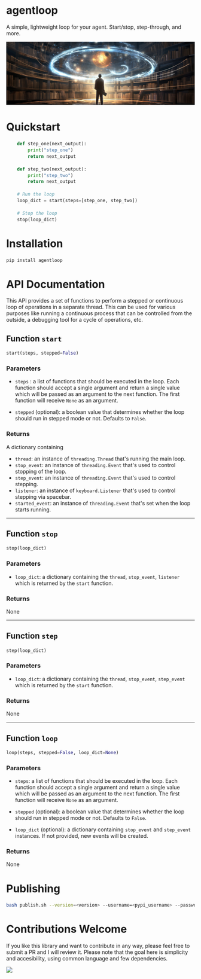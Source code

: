 # agentloop

A simple, lightweight loop for your agent. Start/stop, step-through, and more.

<img src="resources/image.jpg">

# Quickstart
```python
    def step_one(next_output):
        print("step_one")
        return next_output

    def step_two(next_output):
        print("step_two")
        return next_output

    # Run the loop
    loop_dict = start(steps=[step_one, step_two]) 

    # Stop the loop
    stop(loop_dict)
```


# Installation

```bash
pip install agentloop
```


# API Documentation

This API provides a set of functions to perform a stepped or continuous loop of operations in a separate thread. This can be used for various purposes like running a continuous process that can be controlled from the outside, a debugging tool for a cycle of operations, etc.


## Function `start`

```python
start(steps, stepped=False)
```

### Parameters
- `steps` : a list of functions that should be executed in the loop. Each function should accept a single argument and return a single value which will be passed as an argument to the next function. The first function will receive `None` as an argument.

- `stepped` (optional): a boolean value that determines whether the loop should run in stepped mode or not. Defaults to `False`.

### Returns
A dictionary containing
- `thread`: an instance of `threading.Thread` that's running the main loop.
- `stop_event`: an instance of `threading.Event` that's used to control stopping of the loop.
- `step_event`: an instance of `threading.Event` that's used to control stepping.
- `listener`: an instance of `keyboard.Listener` that's used to control stepping via spacebar.
- `started_event`: an instance of `threading.Event` that's set when the loop starts running.

---

## Function `stop`

```python
stop(loop_dict)
```

### Parameters
- `loop_dict`: a dictionary containing the `thread`, `stop_event`, `listener` which is returned by the `start` function.

### Returns
None

---

## Function `step`

```python
step(loop_dict)
```

### Parameters
- `loop_dict`: a dictionary containing the `thread`, `stop_event`, `step_event` which is returned by the `start` function.

### Returns
None

---

## Function `loop`

```python
loop(steps, stepped=False, loop_dict=None)
```

### Parameters
- `steps`: a list of functions that should be executed in the loop. Each function should accept a single argument and return a single value which will be passed as an argument to the next function. The first function will receive `None` as an argument.

- `stepped` (optional): a boolean value that determines whether the loop should run in stepped mode or not. Defaults to `False`.

- `loop_dict` (optional): a dictionary containing `stop_event` and `step_event` instances. If not provided, new events will be created.

### Returns
None

# Publishing

```bash
bash publish.sh --version=<version> --username=<pypi_username> --password=<pypi_password>
````

# Contributions Welcome

If you like this library and want to contribute in any way, please feel free to submit a PR and I will review it. Please note that the goal here is simplicity and accesibility, using common language and few dependencies.

<img src="resources/youcreatethefuture.jpg">
